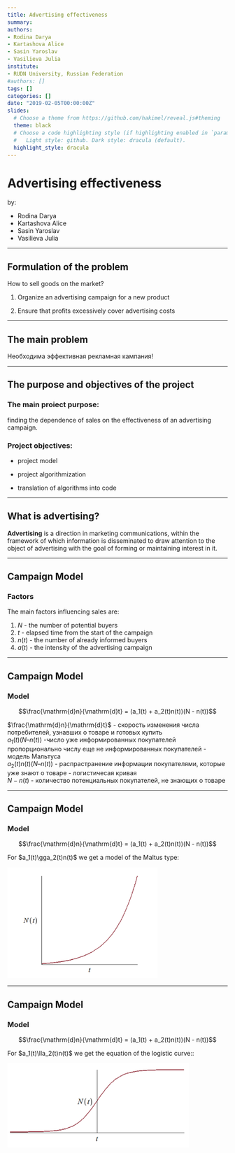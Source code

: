 ```yaml
---
title: Advertising effectiveness
summary: 
authors:
- Rodina Darya
- Kartashova Alice
- Sasin Yaroslav
- Vasilieva Julia
institute:
- RUDN University, Russian Federation
#authors: []
tags: []
categories: []
date: "2019-02-05T00:00:00Z"
slides:
  # Choose a theme from https://github.com/hakimel/reveal.js#theming
  theme: black
  # Choose a code highlighting style (if highlighting enabled in `params.toml`)
  #   Light style: github. Dark style: dracula (default).
  highlight_style: dracula
---
```


# Advertising effectiveness

by:
- Rodina Darya  
- Kartashova Alice  
- Sasin Yaroslav  
- Vasilieva Julia  

---

## Formulation of the problem

How to sell goods on the market?

1. Organize an advertising campaign for a new product  

2. Ensure that profits excessively cover advertising costs  

---

## The main problem

Необходима эффективная рекламная кампания!

---

## The purpose and objectives of the project

### **The main proiect purpose:**

finding the dependence of sales on the effectiveness of an advertising campaign.

### **Project objectives:**

- project model  

- project algorithmization 

- translation of algorithms into code  

---

## What is advertising?

**Advertising** is a direction in marketing communications, within the framework of which information is disseminated to draw attention to the object of advertising with the goal of forming or maintaining interest in it.

---

## Campaign Model

### **Factors**

The main factors influencing sales are:

1. $N$ - the number of potential buyers
2. $t$ - elapsed time from the start of the campaign
3. $n (t)$ - the number of already informed buyers
4. $a (t)$ - the intensity of the advertising campaign

---
## Campaign Model

### Model

$$\frac{\mathrm{d}n}{\mathrm{d}t} = (a_1(t) + a_2(t)n(t))(N - n(t))$$

$\frac{\mathrm{d}n}{\mathrm{d}t}$ - скорость изменения числа потребителей, узнавших о товаре и готовых купить  
$a_1(t)(N – n(t))$ -число уже информированных покупателей пропорционально числу еще не информированных покупателей - модель Мальтуса  
$a_2(t)n(t)(N – n(t))$ - распрастранение информации покупателями, которые уже знают о товаре - логистичесая кривая  
$N - n(t)$ - количество потенциальных покупателей, не знающих о товаре

---

## Campaign Model

### Model

$$\frac{\mathrm{d}n}{\mathrm{d}t} = (a_1(t) + a_2(t)n(t))(N - n(t))$$

For $a_1(t)\gga_2(t)n(t)$ we get a model of the Maltus type:

![](1.png)

---

## Campaign Model

### Model

$$\frac{\mathrm{d}n}{\mathrm{d}t} = (a_1(t) + a_2(t)n(t))(N - n(t))$$

For $a_1(t)\lla_2(t)n(t)$ we get the equation of the logistic curve::

![](2.png)

